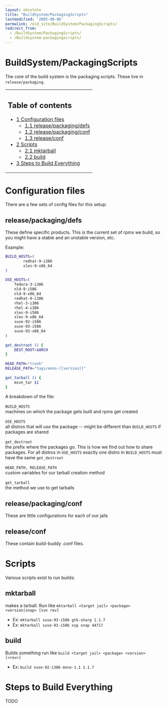 ```yaml
---
layout: obsolete
title: "BuildSystem/PackagingScripts"
lastmodified: '2005-09-06'
permalink: /old_site/BuildSystem/PackagingScripts/
redirect_from:
  - /BuildSystem/PackagingScripts/
  - /Buildsystem-packagingscripts/
---
```


BuildSystem/PackagingScripts
============================

The core of the build system is the packaging scripts. These live in `release/packaging`.

<table>
<col width="100%" />
<tbody>
<tr class="odd">
<td align="left"><h2>Table of contents</h2>
<ul>
<li><a href="#configuration-files">1 Configuration files</a>
<ul>
<li><a href="#releasepackagingdefs">1.1 release/packaging/defs</a></li>
<li><a href="#releasepackagingconf">1.2 release/packaging/conf</a></li>
<li><a href="#releaseconf">1.3 release/conf</a></li>
</ul></li>
<li><a href="#scripts">2 Scripts</a>
<ul>
<li><a href="#mktarball">2.1 mktarball</a></li>
<li><a href="#build">2.2 build</a></li>
</ul></li>
<li><a href="#steps-to-build-everything">3 Steps to Build Everything</a></li>
</ul></td>
</tr>
</tbody>
</table>

Configuration files
===================

There are a few sets of config files for this setup:

release/packaging/defs
----------------------

These define specific products. This is the current set of rpms we build, so you might have a stable and an unstable version, etc.

Example:

``` bash
BUILD_HOSTS=(
        redhat-9-i386
        sles-9-x86_64
)
 
USE_HOSTS=(
    fedora-3-i386
    nld-9-i586
    nld-9-x86_64
    redhat-9-i386
    rhel-3-i386
    rhel-4-i386
    sles-9-i586
    sles-9-x86_64
    suse-92-i586
    suse-93-i586
    suse-93-x86_64
)
 
get_destroot () {
    DEST_ROOT=$ARCH
}
 
HEAD_PATH="trunk"
RELEASE_PATH="tags/mono-[[version]]"
 
get_tarball () {
    msvn_tar $1
}
```

A breakdown of the file:

 `BUILD_HOSTS`   
machines on which the package gets built and rpms get created

 `USE_HOSTS`   
all distros that will *use* the package -- might be different than `BUILD_HOSTS` if packages are shared

 `get_destroot`   
the prefix where the packages go. This is how we find out how to share packages. For all distros in `USE_HOSTS` exactly one distro in `BUILD_HOSTS` must have the same `get_destroot`

 `HEAD_PATH, RELEASE_PATH`   
custom variables for our tarball creation method

 `get_tarball`   
the method we use to get tarballs

release/packaging/conf
----------------------

These are little configurations for each of our jails

release/conf
------------

These contain build-buddy .conf files.

Scripts
=======

Various scripts exist to run builds:

mktarball
---------

makes a tarball. Run like `mktarball <target jail> <package> <version|snap> [svn rev]`

-   Ex: `mktarball suse-93-i586 gtk-sharp 1.1.7`
-   Ex: `mktarball suse-93-i586 xsp snap 44717`

build
-----

Builds something run like `build <target jail> <package> <version> [<rev>]`

-   Ex: `build suse-92-i386 mono-1.1 1.1.7`

Steps to Build Everything
=========================

TODO

